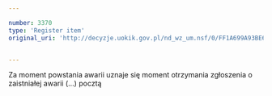 ```yaml
---

number: 3370
type: 'Register item'
original_uri: 'http://decyzje.uokik.gov.pl/nd_wz_um.nsf/0/FF1A699A93BE6573C1257A330033CA03?OpenDocument'


---
```


Za moment powstania awarii uznaje się moment otrzymania zgłoszenia o zaistniałej awarii (...) pocztą
